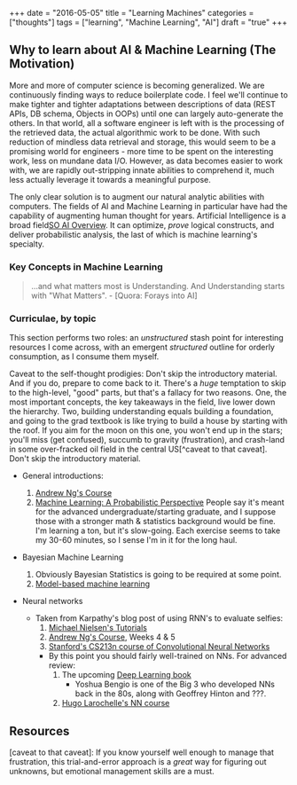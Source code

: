 +++
date = "2016-05-05"
title = "Learning Machines"
categories = ["thoughts"]
tags = ["learning", "Machine Learning", "AI"]
draft = "true"
+++

## Why to learn about AI & Machine Learning (The Motivation)
More and more of computer science is becoming generalized. We are continuously finding ways to reduce boilerplate code.
I feel we'll continue to make tighter and tighter adaptations between descriptions of data (REST APIs, DB
schema, Objects in OOPs) until one can largely auto-generate the others. In that world, all a software engineer is left
with is the processing of the retrieved data, the actual algorithmic work to be done. With such reduction of mindless
data retrieval and storage, this would seem to be a promising world for engineers - more time to be spent on the
interesting work, less on mundane data I/O.  However, as data becomes easier to work with, we are rapidly out-stripping
innate abilities to comprehend it, much less actually leverage it towards a meaningful purpose.

<!--more-->

The only clear solution is to augment our natural analytic abilities with computers. The fields of AI and Machine
Learning in particular have had the capability of augmenting human thought for years.  Artificial Intelligence is a
broad field[SO AI Overview]. It can optimize, _prove_ logical constructs, and deliver probabilistic analysis, the last
of which is machine learning's specialty.



### Key Concepts in Machine Learning

> ...and what matters most is Understanding. And Understanding starts with "What Matters". - [Quora: Forays into AI]

### Curriculae, by topic

This section performs two roles: an _unstructured_ stash point for interesting resources I come across, with an emergent
_structured_ outline for orderly consumption, as I consume them myself.

Caveat to the self-thought prodigies: Don't skip the introductory material. And if you do, prepare to come back to it.
There's a _huge_ temptation to skip to the high-level, "good" parts, but that's a fallacy for two reasons. One, the most
important concepts, the key takeaways in the field, live lower down the hierarchy. Two, building understanding equals
building a foundation, and going to the grad textbook is like trying to build a house by starting with the roof. If you
aim for the moon on this one, you won't end up in the stars; you'll miss (get confused), succumb to gravity
(frustration), and crash-land in some over-fracked oil field in the central US[^caveat to that caveat]. Don't skip the
introductory material.


* General introductions:
    1. [Andrew Ng's Course](https://www.coursera.org/learn/machine-learning)
    1. [Machine Learning: A Probabilistic Perspective](https://smile.amazon.com/Machine-Learning-Probabilistic-Perspective-Computation/dp/0262018020/ref=sr_1_1)
       People say it's meant for the advanced undergraduate/starting graduate, and I suppose those with a stronger math
       & statistics background would be fine. I'm learning a ton, but it's slow-going. Each exercise seems to take my
       30-60 minutes, so I sense I'm in it for the long haul.

* Bayesian Machine Learning
    1. Obviously Bayesian Statistics is going to be required at
       some point.
    1. [Model-based machine learning](http://www.mbmlbook.com/index.html)

* Neural networks
    * Taken from Karpathy's blog post of using RNN's to evaluate selfies:
        1. [Michael Nielsen's Tutorials](http://neuralnetworksanddeeplearning.com/chap1.html)
        2. [Andrew Ng's Course](https://www.coursera.org/learn/machine-learning), Weeks 4 & 5
        3. [Stanford's CS213n course of Convolutional Neural Networks](http://cs231n.stanford.edu/)
        * By this point you should fairly well-trained on NNs. For advanced review:
            1. The upcoming [Deep Learning book](http://www.deeplearningbook.org/)
                * Yoshua Bengio is one of the Big 3 who developed NNs back in the 80s, along with
                  Geoffrey Hinton and ???.
            2. [Hugo Larochelle's NN course](https://www.youtube.com/playlist?list=PL6Xpj9I5qXYEcOhn7TqghAJ6NAPrNmUBH)



## Resources
[SO AI Overview]: http://stackoverflow.com/questions/2156958/what-all-goes-in-learning-artificial-intelligence#answer-2157280
[Quora answer]: http://www.quora.com/How-do-I-learn-machine-learning-1
[Andrew Ng's Coursera Course]: https://www.coursera.org/learn/machine-learning/home/info

[caveat to that caveat]: If you know yourself well enough to manage that frustration, this trial-and-error approach is a
_great_ way for figuring out unknowns, but emotional management skills are a must.
